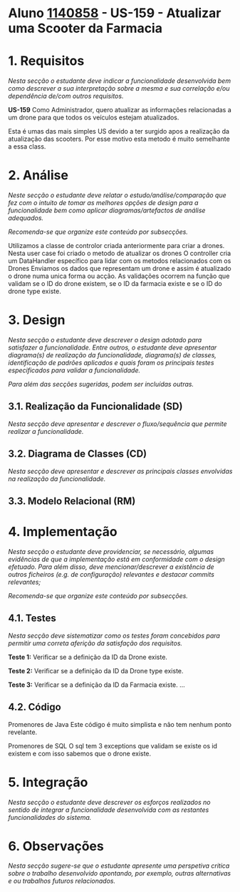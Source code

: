 # **Aluno [1140858](../)** - US-159 - Atualizar uma Scooter da Farmacia

# 1. Requisitos

_Nesta secção o estudante deve indicar a funcionalidade desenvolvida bem como descrever a sua interpretação sobre a mesma e sua correlação e/ou dependência de/com outros requisitos._

**US-159** Como Administrador, quero atualizar as informações relacionadas a um drone para que todos os veículos estejam atualizados.

Esta é umas das mais simples US devido a ter surgido apos a realização da atualização das scooters.
Por esse motivo esta metodo é muito semelhante a essa class.

# 2. Análise

_Neste secção o estudante deve relatar o estudo/análise/comparação que fez com o intuito de tomar as melhores opções de design para a funcionalidade bem como aplicar diagramas/artefactos de análise adequados._

_Recomenda-se que organize este conteúdo por subsecções._

Utilizamos a classe de controlor criada anteriormente para criar a drones.
Nesta user case foi criado o metodo de atualizar os drones
O controller cria um DataHandler específico para lidar com os metodos relacionados com os Drones
Enviamos os dados que representam um drone e assim é atualizado o drone numa unica forma ou acção.
As validações ocorrem na função que validam se o ID do drone existem, se o ID da farmacia existe e se o ID do drone type existe.

# 3. Design

_Nesta secção o estudante deve descrever o design adotado para satisfazer a funcionalidade. Entre outros, o estudante deve apresentar diagrama(s) de realização da funcionalidade, diagrama(s) de classes, identificação de padrões aplicados e quais foram os principais testes especificados para validar a funcionalidade._

_Para além das secções sugeridas, podem ser incluídas outras._

## 3.1. Realização da Funcionalidade (SD)

_Nesta secção deve apresentar e descrever o fluxo/sequência que permite realizar a funcionalidade._


## 3.2. Diagrama de Classes (CD)

_Nesta secção deve apresentar e descrever as principais classes envolvidas na realização da funcionalidade._

## 3.3. Modelo Relacional (RM)


# 4. Implementação

_Nesta secção o estudante deve providenciar, se necessário, algumas evidências de que a implementação está em conformidade com o design efetuado. Para além disso, deve mencionar/descrever a existência de outros ficheiros (e.g. de configuração) relevantes e destacar commits relevantes;_

_Recomenda-se que organize este conteúdo por subsecções._

## 4.1. Testes

_Nesta secção deve sistematizar como os testes foram concebidos para permitir uma correta aferição da satisfação dos requisitos._

**Teste 1:** Verificar se a definição da ID da Drone existe.

**Teste 2:** Verificar se a definição da ID da Drone type existe.

**Teste 3:** Verificar se a definição da ID da Farmacia existe.
    ...

## 4.2. Código
Promenores de Java
Este código é muito simplista e não tem nenhum ponto revelante.

Promenores de SQL
O sql tem 3 exceptions que validam se existe os id existem e com isso sabemos que o drone existe.

# 5. Integração

_Nesta secção o estudante deve descrever os esforços realizados no sentido de integrar a funcionalidade desenvolvida com as restantes funcionalidades do sistema._

# 6. Observações

_Nesta secção sugere-se que o estudante apresente uma perspetiva critica sobre o trabalho desenvolvido apontando, por exemplo, outras alternativas e ou trabalhos futuros relacionados._
